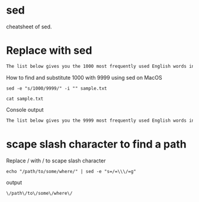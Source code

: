 # sed

cheatsheet of sed.

# Replace with sed

```txt
The list below gives you the 1000 most frequently used English words in alphabetical order. Once you've mastered the shorter vocabulary lists, this is the next step. It would take time to learn the entire list from scratch, but you are probably already familiar with some of these words. Feel free to copy this list into your online flashcard management tool, an app, or print it out to make paper flashcards. You'll have to look up the definitions on your own either in English or in your own language. Good luck improving your English vocabulary!
```

How to find and substitute 1000 with 9999 using sed on MacOS

```console
sed -e "s/1000/9999/" -i "" sample.txt
```

```console
cat sample.txt
````

Console output

```txt
The list below gives you the 9999 most frequently used English words in alphabetical order. Once you've mastered the shorter vocabulary lists, this is the next step. It would take time to learn the entire list from scratch, but you are probably already familiar with some of these words. Feel free to copy this list into your online flashcard management tool, an app, or print it out to make paper flashcards. You'll have to look up the definitions on your own either in English or in your own language. Good luck improving your English vocabulary!
```

# scape slash character to find a path

Replace / with \/ to scape slash character

```console
echo "/path/to/some/where/" | sed -e "s=/=\\\/=g"
```

output

```console
\/path\/to\/some\/where\/
```
